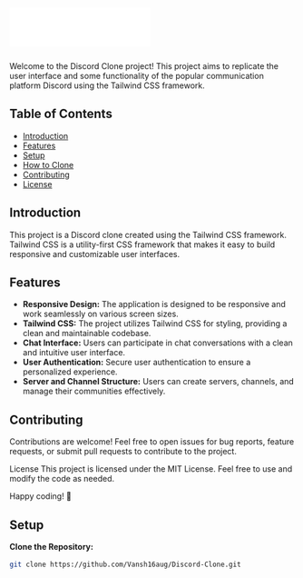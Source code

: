 # ![Discord Image](images/logo.svg)

Welcome to the Discord Clone project! This project aims to replicate the user interface and some functionality of the popular communication platform Discord using the Tailwind CSS framework.

## Table of Contents

- [Introduction](#introduction)
- [Features](#features)
- [Setup](#setup)
- [How to Clone](#how-to-clone)
- [Contributing](#contributing)
- [License](#license)

## Introduction

This project is a Discord clone created using the Tailwind CSS framework. Tailwind CSS is a utility-first CSS framework that makes it easy to build responsive and customizable user interfaces.

## Features

- **Responsive Design:** The application is designed to be responsive and work seamlessly on various screen sizes.
- **Tailwind CSS:** The project utilizes Tailwind CSS for styling, providing a clean and maintainable codebase.
- **Chat Interface:** Users can participate in chat conversations with a clean and intuitive user interface.
- **User Authentication:** Secure user authentication to ensure a personalized experience.
- **Server and Channel Structure:** Users can create servers, channels, and manage their communities effectively.

## Contributing
Contributions are welcome! Feel free to open issues for bug reports, feature requests, or submit pull requests to contribute to the project.

License
This project is licensed under the MIT License. Feel free to use and modify the code as needed.

Happy coding! 🚀


## Setup

 **Clone the Repository:**
   ```bash
   git clone https://github.com/Vansh16aug/Discord-Clone.git
